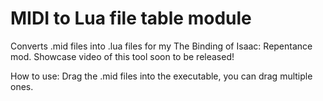 # MIDI to Lua file table module
Converts .mid files into .lua files for my The Binding of Isaac: Repentance mod. Showcase video of this tool soon to be released!

How to use:
Drag the .mid files into the executable, you can drag multiple ones.
